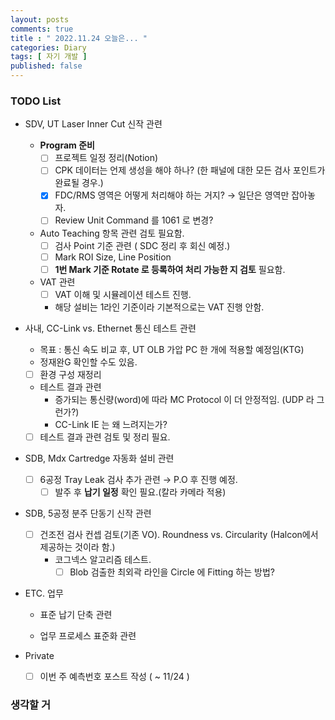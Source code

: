 ```yaml
---
layout: posts
comments: true
title : " 2022.11.24 오늘은... "
categories: Diary
tags: [ 자기 개발 ]
published: false
---
```


### TODO List
- SDV, UT Laser Inner Cut 신작 관련   
   - **Program 준비**
      - [ ] 프로젝트 일정 정리(Notion)
      - [ ] CPK 데이터는 언제 생성을 해야 하나? (한 패널에 대한 모든 검사 포인트가 완료될 경우.)      
      - [x] FDC/RMS 영역은 어떻게 처리해야 하는 거지? → 일단은 영역만 잡아놓자.
      - [ ] Review Unit Command 를 1061 로 변경?
   
   - Auto Teaching 항목 관련 검토 필요함.
      - [ ] 검사 Point 기준 관련 ( SDC 정리 후 회신 예정.)
      - [ ] Mark ROI Size, Line Position
      - [ ] **1번 Mark 기준 Rotate 로 등록하여 처리 가능한 지 검토** 필요함.
   
   - VAT 관련
      - [ ] VAT 이해 및 시뮬레이션 테스트 진행.
      - 해당 설비는 1라인 기준이라 기본적으로는 VAT 진행 안함.

- 사내, CC-Link vs. Ethernet 통신 테스트 관련
   - 목표 : 통신 속도 비교 후, UT OLB 가압 PC 한 개에 적용할 예정임(KTG)
   - 정재완G 확인할 수도 있음.
   - [ ] 환경 구성 재정리
   - 테스트 결과 관련
      - 증가되는 통신량(word)에 따라 MC Protocol 이 더 안정적임. (UDP 라 그런가?)
      - CC-Link IE 는 왜 느려지는가?
   - [ ] 테스트 결과 관련 검토 및 정리 필요. 

- SDB, Mdx Cartredge 자동화 설비 관련
   - [ ] 6공정 Tray Leak 검사 추가 관련 → P.O 후 진행 예정.
      - [ ] 발주 후 **납기 일정** 확인 필요.(칼라 카메라 적용)

- SDB, 5공정 분주 단동기 신작 관련
   - [ ] 건조전 검사 컨셉 검토(기존 VO). Roundness vs. Circularity (Halcon에서 제공하는 것이라 함.)
      - 코그넥스 알고리즘 테스트. 
         - [ ] Blob 검출한 최외곽 라인을 Circle 에 Fitting 하는 방법?

- ETC. 업무
   - 표준 납기 단축 관련
   
   - 업무 프로세스 표준화 관련

- Private
   - [ ] 이번 주 예측번호 포스트 작성 ( ~ 11/24 )

### 생각할 거

